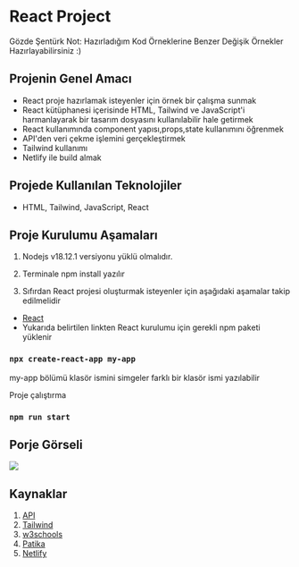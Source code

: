 # React Project

 Gözde Şentürk
 Not: Hazırladığım Kod Örneklerine Benzer Değişik Örnekler Hazırlayabilirsiniz :)

## Projenin Genel Amacı
* React proje hazırlamak isteyenler için örnek bir çalışma sunmak
* React kütüphanesi içerisinde HTML, Tailwind ve JavaScript'i harmanlayarak bir tasarım dosyasını kullanılabilir hale getirmek 
* React kullanımında component yapısı,props,state kullanımını öğrenmek
* API'den veri çekme işlemini gerçekleştirmek
* Tailwind kullanımı
* Netlify ile build almak

## Projede Kullanılan Teknolojiler
* HTML, Tailwind, JavaScript, React

## Proje Kurulumu Aşamaları

1. Nodejs v18.12.1 versiyonu yüklü olmalıdır.

2. Terminale npm install yazılır

3. Sıfırdan React projesi oluşturmak isteyenler için aşağıdaki aşamalar takip edilmelidir
* [React](https://tr.reactjs.org/docs/create-a-new-react-app.html)
*  Yukarıda belirtilen linkten React kurulumu için gerekli npm paketi yüklenir 


### `npx create-react-app my-app`

 my-app bölümü klasör ismini simgeler farklı bir klasör ismi yazılabilir


 
 Proje çalıştırma

  ### `npm run start`


## Porje Görseli
![](image)



## Kaynaklar
1. [API](https://openweathermap.org/api)
2. [Tailwind](https://tailwindcss.com/)
3. [w3schools](https://www.w3schools.com/)
4. [Patika](https://www.patika.dev/tr)
5. [Netlify](https://www.netlify.com/with/react/)




